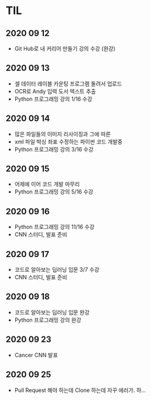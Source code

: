 # TIL

## 2020 09 12
- Git Hub로 내 커리어 만들기 강의 수강 (완강)


## 2020 09 13
- 셀 데이터 레이블 카운팅 프로그램 돌려서 업로드
- OCR로 Andy 입력 도서 텍스트 추출
- Python 프로그래밍 강의 1/16 수강


## 2020 09 14
- 많은 파일들의 이미지 리사이징과 그에 따른
- xml 파일 박싱 좌표 수정하는 파이썬 코드 개발중
- Python 프로그래밍 강의 3/16 수강


## 2020 09 15
- 어제에 이어 코드 개발 마무리
- Python 프로그래밍 강의 5/16 수강


## 2020 09 16
- Python 프로그래밍 강의 11/16 수강
- CNN 스터디, 발표 준비


## 2020 09 17
- 코드로 알아보는 딥러닝 입문 3/7 수강
- CNN 스터디, 발표 준비


## 2020 09 18
- 코드로 알아보는 딥러닝 입문 완강
- Python 프로그래밍 강의 완강


## 2020 09 23
- Cancer CNN 발표


## 2020 09 25
- Pull Request 해야 하는데 Clone 하는데 자꾸 에러가. 하...



